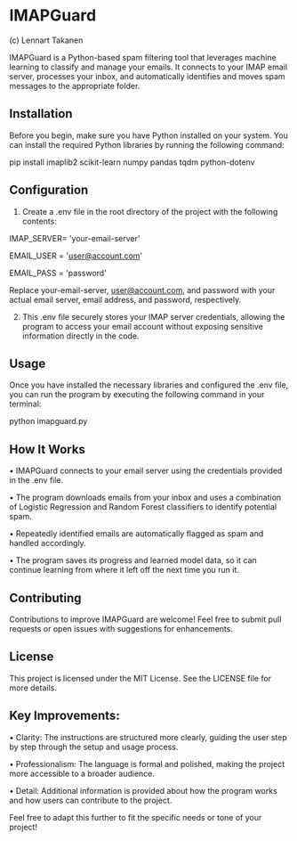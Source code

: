 # IMAPGuard

(c) Lennart Takanen 

IMAPGuard is a Python-based spam filtering tool that leverages machine learning to classify and manage your emails. It connects to your IMAP email server, processes your inbox, and automatically identifies and moves spam messages to the appropriate folder.

## Installation

Before you begin, make sure you have Python installed on your system. You can install the required Python libraries by running the following command:

pip install imaplib2 scikit-learn numpy pandas tqdm python-dotenv

## Configuration
1. Create a .env file in the root directory of the project with the following contents:

IMAP_SERVER= 'your-email-server'

EMAIL_USER = 'user@account.com'

EMAIL_PASS = 'password'

Replace your-email-server, user@account.com, and password with your actual email server, email address, and password, respectively.

2. This .env file securely stores your IMAP server credentials, allowing the program to access your email account without exposing sensitive information directly in the code.

## Usage

Once you have installed the necessary libraries and configured the .env file, you can run the program by executing the following command in your terminal:

python imapguard.py

## How It Works

• IMAPGuard connects to your email server using the credentials provided in the .env file.

• The program downloads emails from your inbox and uses a combination of Logistic Regression and Random Forest classifiers to identify potential spam.

• Repeatedly identified emails are automatically flagged as spam and handled accordingly.

• The program saves its progress and learned model data, so it can continue learning from where it left off the next time you run it.

## Contributing

Contributions to improve IMAPGuard are welcome! Feel free to submit pull requests or open issues with suggestions for enhancements.

## License

This project is licensed under the MIT License. See the LICENSE file for more details.

## Key Improvements:

• Clarity: The instructions are structured more clearly, guiding the user step by step through the setup and usage process.

• Professionalism: The language is formal and polished, making the project more accessible to a broader audience.

• Detail: Additional information is provided about how the program works and how users can contribute to the project.

Feel free to adapt this further to fit the specific needs or tone of your project!
